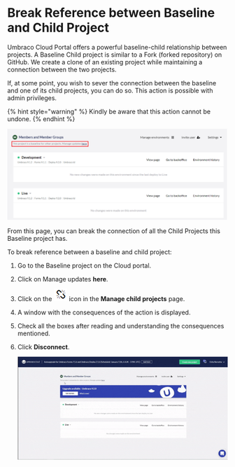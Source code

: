 # Break Reference between Baseline and Child Project

Umbraco Cloud Portal offers a powerful baseline-child relationship between projects. A Baseline Child project is similar to a Fork (forked repository) on GitHub. We create a clone of an existing project while maintaining a connection between the two projects.

If, at some point, you wish to sever the connection between the baseline and one of its child projects, you can do so. This action is possible with admin privileges.

{% hint style="warning" %}
Kindly be aware that this action cannot be undone.
{% endhint %}

![Baseline child project](images/Baseline-child-project.png)

From this page, you can break the connection of all the Child Projects this Baseline project has.

To break reference between a baseline and child project:

1. Go to the Baseline project on the Cloud portal.
2. Click on Manage updates **here**.
3. Click on the ![Disconnect](images/disconnect-icon.png) icon in the **Manage child projects** page.
4. A window with the consequences of the action is displayed.
5. Check all the boxes after reading and understanding the consequences mentioned.
6. Click **Disconnect**.

    ![Break Baseline and child project](images/Break-baseline.gif)
